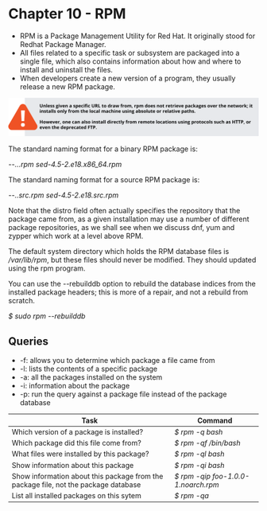 # Chapter 10 - RPM

- RPM is a Package Management Utility for Red Hat. It originally stood for Redhat Package Manager.
- All files related to a specific task or subsystem are packaged into a single file, which also contains information about how and where to install and uninstall the files. 
- When developers create a new version of a program, they usually release a new RPM package.

![Caution RPM](img/0qjum14sc41v-Chap06-Caution-RPM.png)

The standard naming format for a binary RPM package is:

*<name>-<version>-<release>.<distro>.<architecture>.rpm
sed-4.5-2.e18.x86_64.rpm*

The standard naming format for a source RPM package is:

*<name>-<version>-<release>.<distro>.src.rpm
sed-4.5-2.e18.src.rpm*

Note that the distro field often actually specifies the repository that the package came from, as a given installation may use a number of different package repositories, 
as we shall see when we discuss dnf, yum and zypper which work at a level above RPM.

The default system directory which holds the RPM database files is */var/lib/rpm*, but these files should never be modified. They should updated using the rpm program.

You can use the --rebuilddb option to rebuild the database indices from the installed package headers; this is more of a repair, and not a rebuild from scratch.

*$ sudo rpm --rebuilddb*

## Queries

- -f: allows you to determine which package a file came from
- -l: lists the contents of a specific package
- -a: all the packages installed on the system
- -i: information about the package
- -p: run the query against a package file instead of the package database

| Task           |         Command |
|----------------|-------------------------|
| Which version of a package is installed?                                            | *$ rpm -q bash*                     |
| Which package did this file come from?                                              | *$ rpm -qf /bin/bash*               |
| What files were installed by this package?                                          | *$ rpm -ql bash*                    |
| Show information about this package                                                 | *$ rpm -qi bash*                    |
| Show information about this package from the package file, not the package database | *$ rpm -qip foo-1.0.0-1.noarch.rpm* | 
| List all installed packages on this sytem                                           | *$ rpm -qa*                         |
